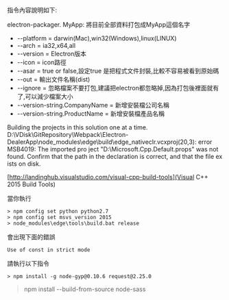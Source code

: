


指令內容說明如下:

electron-packager. MyApp: 將目前全部資料打包成MyApp這個名字
* --platform = darwin(Mac),win32(Windows),linux(LINUX)
* --arch = ia32,x64,all
* --version = Electron版本
* --icon = icon路徑
* --asar = true or false,設定true 是把程式文件封裝,比較不容易被看到原始碼
* --out = 輸出文件名稱(dist)
* --ignore = 忽略檔案不要打包,建議把electron都忽略掉,因為打包後裡面就有了,可以減少檔案大小
* --version-string.CompanyName = 新增安裝檔公司名稱
* --version-string.ProductName = 新增安裝檔產品名稱


Building the projects in this solution one at a time. 
D:\VDisk\GitRepository\Webpack\Electron-DealerApp\node_modules\edge\build\edge_nativeclr.vcxproj(20,3): error MSB4019: The imported pro
ject "D:\Microsoft.Cpp.Default.props" was not found. Confirm that the path in the <Import> declaration is correct, and that the file ex
ists on disk.

[http://landinghub.visualstudio.com/visual-cpp-build-tools](Visual C++ 2015 Build Tools)


當你執行 
```
> npm config set python python2.7
> npm config set msvs_version 2015
> node_modules\edge\tools\build.bat release
```

會出現下面的錯誤

```
Use of const in strict mode
```

請執行以下指令
```
> npm install -g node-gyp@0.10.6 request@2.25.0
```



> npm install --build-from-source node-sass
